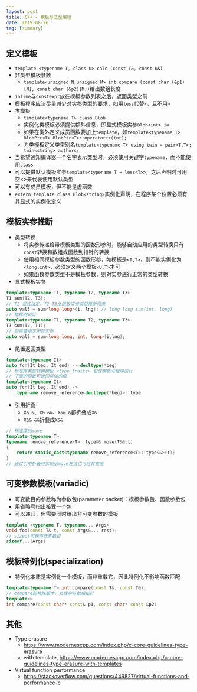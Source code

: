 ```yaml
---
layout: post
title: C++ - 模板与泛型编程
date: 2019-08-26
tag: [summary]
---
```


## 定义模板
* `template <typename T, class U> calc (const T&, const U&)`
* 非类型模板参数
	* `template<unsigned N,unsigned M> int compare (const char (&p1)[N], const char (&p2)[M])`给出数组长度
* `inline`与`constexpr`放在模板参数列表之后，返回类型之前
* 模板程序应该尽量减少对实参类型的要求，如用`less`代替`<`，且不用`>`
* 类模板
	* `template<typename T> class Blob`
	* 实例化类模板必须提供额外信息，即显式模板实参`Blob<int> ia`
	* 如果在类外定义成员函数要加上`template`，如`template<typename T> BlobPtr<T> BlobPtr<T>::operator++(int);`
	* 为类模板定义类型别名`template<typename T> using twin = pair<T,T>; twin<string> authors;`
* 当希望通知编译器一个名字表示类型时，必须使用关键字`typename`，而不能使用`class`
* 可以提供默认模板实参`template<typename T = less<T>>`，之后声明时可用空<>来代表使用默认类型
* 可以有成员模板，但不能是虚函数
* `extern template class Blob<string>`实例化声明，在程序某个位置必须有其显式的实例化定义
## 模板实参推断
* 类型转换
	* 将实参传递给带模板类型的函数形参时，能够自动应用的类型转换只有`const`转换和数组或函数到指针的转换
	* 使用相同模板参数类型的函数形参，如模板是`<T,T>`，则不能实例化为`<long,int>`，必须定义两个模板`<U,T>`才可
	* 如果函数参数类型不是模板参数，则对实参进行正常的类型转换
* 显式模板实参

```cpp
template<typename T1, typename T2, typename T3>
T1 sum(T2, T3);
// T1 显式指定，T2 T3从函数实参类型推断而来
auto val3 = sum<long long>(i, lng); // long long sum(int, long)
// 糟糕的设计
template<typename T1, typename T2, typename T3>
T3 sum(T2, T1);
// 则需要指定所有实参
auto val3 = sum<long long, int, long>(i,lng);
```

* 尾置返回类型

```cpp
template<typename It>
auto fcn(It beg, It end) -> decltype(*beg)
// 标准库类型转换模板 <type_traits> 包含模板元程序设计
// 下面的函数可返回具体的值
template<typename It>
auto fcn(It beg, It end) ->
    typename remove_reference<decltype(*beg)>::type
```

* 引用折叠
	* `X& &`、`X& &&`、`X&& &`都折叠成`X&`
	* `X&& &&`折叠成`X&&`

```cpp
// 标准库的move
template<typename T>
typename remove_reference<T>::type&& move(T&& t)
{
    return static_cast<typename remove_reference<T>::type&&>(t);
}
// 通过引用折叠可实现给move左值也可给其右值
```

## 可变参数模板(variadic)
* 可变数目的参数称为参数包(parameter packet)：模板参数包、函数参数包
* 用省略号指出接受一个包
* 可以递归，但需要同时给出非可变参数的模板

```cpp
template <typename T, typename... Args>
void foo(const T& t, const Args&... rest);
// sizeof可获得元素数目
sizeof...(Args)
```

## 模板特例化(specialization)
* 特例化本质是实例化一个模板，而非重载它，因此特例化不影响函数匹配

```cpp
template<typename T> int compare(const T&, const T&);
// compare的特殊版本，处理字符数组指针
template<>
int compare(const char* const& p1, const char* const &p2)
```

## 其他
* Type erasure
	* <https://www.modernescpp.com/index.php/c-core-guidelines-type-erasure>
	* with template, <https://www.modernescpp.com/index.php/c-core-guidelines-type-erasure-with-templates>
* Virtual function performance
	* <https://stackoverflow.com/questions/449827/virtual-functions-and-performance-c>